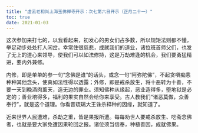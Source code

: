 ```yaml
---
title: "虚云老和尚上海玉佛禅寺开示：次七第六日开示（正月二十一）"
toc: true
date: 2021-01-03
---
```



这次参加来打七的，以我看起来，初发心的男女们占多数，所以规矩法则都不懂，举足动步处处打人闲岔。幸常住很慈悲，成就我们的道业，诸位班首师父们，也发了无上的道心来领导，使我们可以如法修持，这是万劫难逢的机会，我们要勇猛精进，要内外兼修。

内修，即是单单的参一句“念佛是谁”的话头，或念一句“阿弥陀佛”，不起贪嗔痴恚种种其他念头，使真如法性得以透露；外修，即是戒杀放生，将十恶转为十善，不要一天到晚酒肉薰天，造无边的罪业。须知佛种从缘起，恶业造得多，堕地狱是必定的；善业培得多，福利的果实自然会给你来享受。古人教我们“诸恶莫做，众善奉行”，就是这个道理。你看昔琉璃大王诛杀释种的因缘，就知道了。

近来世界人民遭难，杀劫之重，皆是果报所遭。每每劝世人要戒杀放生、吃斋念佛者，也就是要大家免遭因果轮回之报。诸位须当信奉，种植善因，成就佛果。